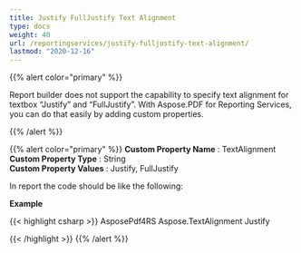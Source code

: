 ```yaml
---
title: Justify FullJustify Text Alignment
type: docs
weight: 40
url: /reportingservices/justify-fulljustify-text-alignment/
lastmod: "2020-12-16"
---
```


{{% alert color="primary" %}}

Report builder does not support the capability to specify text alignment for textbox “Justify” and “FullJustify”. With Aspose.PDF for Reporting Services, you can do that easily by adding custom properties.

{{% /alert %}}

{{% alert color="primary" %}}
**Custom Property Name** : TextAlignment  
**Custom Property Type** : String  
**Custom Property Values** : Justify, FullJustify  

In report the code should be like the following:

**Example**

{{< highlight csharp >}}
<Textbox Name="textbox1">
<value> AsposePdf4RS </value>
  <CustomProperties>
   <CustomProperty>
     <Name>Aspose.TextAlignment</Name>
     <Value>Justify</Value>
   </CustomProperty>
  </CustomProperties>
</Textbox>

{{< /highlight >}}
{{% /alert %}}
